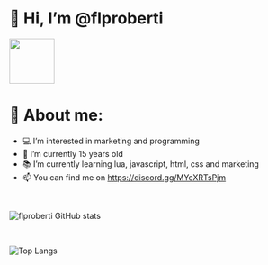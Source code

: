 # 👋 Hi, I’m @flproberti

<img src="https://discord.c99.nl/widget/theme-3/785185776278700072.png" style="width: 5rem;">

# 📌 About me:

- 💻 I’m interested in marketing and programming
- 📅 I’m currently 15 years old
- 📚 I’m currently learning lua, javascript, html, css and marketing
- 📫 You can find me on https://discord.gg/MYcXRTsPjm
<br/>

![flproberti GitHub stats](https://github-readme-stats.vercel.app/api?username=flproberti&show_icons=true&theme=algolia) 

<br/>

![Top Langs](https://github-readme-stats.vercel.app/api/top-langs/?username=flproberti&langs_count=8&theme=algolia)
